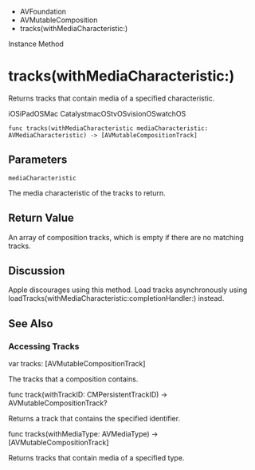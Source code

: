 

- AVFoundation
- AVMutableComposition
-  tracks(withMediaCharacteristic:) 

Instance Method

# tracks(withMediaCharacteristic:)

Returns tracks that contain media of a specified characteristic.

iOSiPadOSMac CatalystmacOStvOSvisionOSwatchOS

``` source
func tracks(withMediaCharacteristic mediaCharacteristic: AVMediaCharacteristic) -> [AVMutableCompositionTrack]
```

## Parameters 

`mediaCharacteristic`  

The media characteristic of the tracks to return.

## Return Value

An array of composition tracks, which is empty if there are no matching tracks.

## Discussion

Apple discourages using this method. Load tracks asynchronously using loadTracks(withMediaCharacteristic:completionHandler:) instead.

## See Also

### Accessing Tracks

var tracks: [AVMutableCompositionTrack]

The tracks that a composition contains.

func track(withTrackID: CMPersistentTrackID) -> AVMutableCompositionTrack?

Returns a track that contains the specified identifier.

func tracks(withMediaType: AVMediaType) -> [AVMutableCompositionTrack]

Returns tracks that contain media of a specified type.

